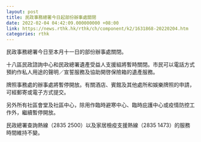 ```yaml
---
layout: post
title: 民政事務總署今日起部份辦事處關閉
date: 2022-02-04 04:42:09.000000000 +08:00
link: https://news.rthk.hk/rthk/ch/component/k2/1631868-20220204.htm
categories: rthk
---
```


民政事務總署今日至本月十一日的部份辦事處關閉。

十八區民政諮詢中心和民政總署遺產受益人支援組將暫時關閉。市民可以電話方式預約作私人用途的聲明／宣誓服務及協助開啓保險箱的遺產服務。

牌照事務處的辦事處將暫停開放。有關酒店、賓館及其他處所和娛樂牌照的申請，可經郵寄或電子方式提交。

另外所有社區會堂及社區中心，除用作臨時避寒中心、臨時庇護中心或疫情防控工作外，繼續暫停開放。

民政總署查詢熱線（2835 2500）以及家居檢疫支援熱線（2835 1473）的服務時間維持不變。
